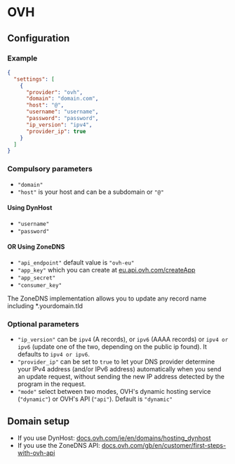 # OVH

## Configuration

### Example

```json
{
  "settings": [
    {
      "provider": "ovh",
      "domain": "domain.com",
      "host": "@",
      "username": "username",
      "password": "password",
      "ip_version": "ipv4",
      "provider_ip": true
    }
  ]
}
```

### Compulsory parameters

- `"domain"`
- `"host"` is your host and can be a subdomain or `"@"`

#### Using DynHost

- `"username"`
- `"password"`

#### OR Using ZoneDNS

- `"api_endpoint"` default value is `"ovh-eu"`
- `"app_key"` which you can create at [eu.api.ovh.com/createApp](https://eu.api.ovh.com/createApp/)
- `"app_secret"`
- `"consumer_key"`

The ZoneDNS implementation allows you to update any record name including *.yourdomain.tld

### Optional parameters

- `"ip_version"` can be `ipv4` (A records), or `ipv6` (AAAA records) or `ipv4 or ipv6` (update one of the two, depending on the public ip found). It defaults to `ipv4 or ipv6`.
- `"provider_ip"` can be set to `true` to let your DNS provider determine your IPv4 address (and/or IPv6 address) automatically when you send an update request, without sending the new IP address detected by the program in the request.
- `"mode"` select between two modes, OVH's dynamic hosting service (`"dynamic"`) or OVH's API (`"api"`). Default is `"dynamic"`

## Domain setup

- If you use DynHost: [docs.ovh.com/ie/en/domains/hosting_dynhost](https://docs.ovh.com/ie/en/domains/hosting_dynhost/)
- If you use the ZoneDNS API: [docs.ovh.com/gb/en/customer/first-steps-with-ovh-api](https://docs.ovh.com/gb/en/customer/first-steps-with-ovh-api/)

